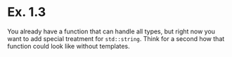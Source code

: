 # Ex. 1.3

You already have a function that can handle all types, but right now you want to add special treatment for
`std::string`. Think for a second how that function could look like without templates.
